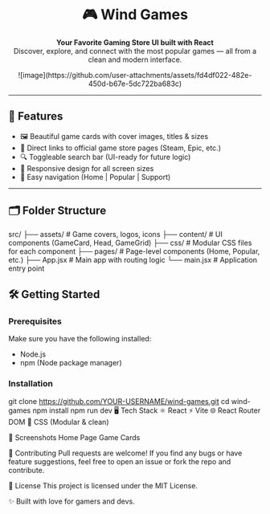 <h1 align="center">🎮 Wind Games</h1>

<p align="center">
  <b>Your Favorite Gaming Store UI built with React</b><br/>
  Discover, explore, and connect with the most popular games — all from a clean and modern interface.
</p>

<p align="center">
  ![image](https://github.com/user-attachments/assets/fd4df022-482e-450d-b67e-5dc722ba683c)

  
</p>

---

## 🚀 Features

- 🖼️ Beautiful game cards with cover images, titles & sizes
- 🔗 Direct links to official game store pages (Steam, Epic, etc.)
- 🔍 Toggleable search bar (UI-ready for future logic)
- 📱 Responsive design for all screen sizes
- 🧭 Easy navigation (Home | Popular | Support)

---

## 🗂️ Folder Structure

src/
├── assets/ # Game covers, logos, icons
├── content/ # UI components (GameCard, Head, GameGrid)
├── css/ # Modular CSS files for each component
├── pages/ # Page-level components (Home, Popular, etc.)
├── App.jsx # Main app with routing logic
└── main.jsx # Application entry point


## 🛠️ Getting Started

### Prerequisites

Make sure you have the following installed:

- Node.js
- npm (Node package manager)

### Installation

git clone https://github.com/YOUR-USERNAME/wind-games.git
cd wind-games
npm install
npm run dev
🖥️ Tech Stack
⚛️ React
⚡ Vite
🌐 React Router DOM
🎨 CSS (Modular & clean)

📸 Screenshots
Home Page	Game Cards

🤝 Contributing
Pull requests are welcome! If you find any bugs or have feature suggestions, feel free to open an issue or fork the repo and contribute.

📄 License
This project is licensed under the MIT License.

✨ Built with love for gamers and devs.










